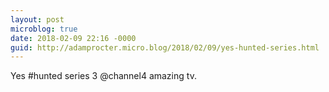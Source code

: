 ```yaml
---
layout: post
microblog: true
date: 2018-02-09 22:16 -0000
guid: http://adamprocter.micro.blog/2018/02/09/yes-hunted-series.html
---
```

Yes #hunted series 3 @channel4 amazing tv. 
